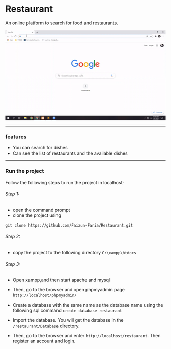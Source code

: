 # Restaurant

An online platform to search for food and restaurants.

![View](https://github.com/Faizun-Faria/Restaurant/blob/main/Preview/RestaurantSearch.gif)

---------------------------

### features
- You can search for dishes
- Can see the list of restaurants and the available dishes

---------------------------

### Run the project
Follow the following steps to run the project in localhost-

###### Step 1: 
- open the command prompt
- clone  the project using 
```
git clone https://github.com/Faizun-Faria/Restaurant.git
```

###### Step 2:
- copy the project to the following directory
`C:\xampp\htdocs`

###### Step 3:
- Open xampp,and then start apache and mysql
- Then, go to the browser and open phpmyadmin page `http://localhost/phpmyadmin/`
- Create a database with the same name as the database name using the following sql command `create database restaurant`
- Import the database. You will get the database in the `/restaurant/Database` directory.

- Then, go to the browser and enter `http://localhost/restaurant`. Then register an account and login. 
